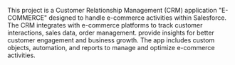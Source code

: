 This project is a Customer Relationship Management (CRM) application "E-COMMERCE" designed to handle e-commerce activities within Salesforce. 
The CRM integrates with e-commerce platforms to track customer interactions, sales data, order management.
provide insights for better customer engagement and business growth. The app includes custom objects, automation, and reports to manage and optimize e-commerce activities.

